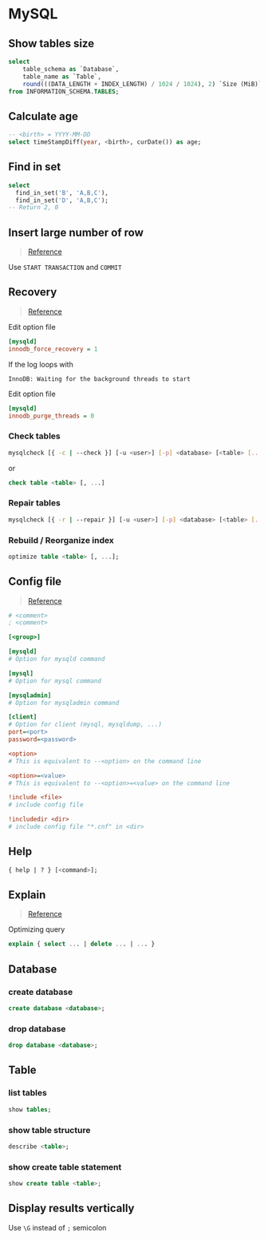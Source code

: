 # MySQL

## Show tables size

```sql
select 
    table_schema as `Database`, 
    table_name as `Table`, 
    round(((DATA_LENGTH + INDEX_LENGTH) / 1024 / 1024), 2) `Size (MiB)` 
from INFORMATION_SCHEMA.TABLES;
```

## Calculate age

```sql
-- <birth> = YYYY-MM-DD
select timeStampDiff(year, <birth>, curDate()) as age;
```

## Find in set

```sql
select 
  find_in_set('B', 'A,B,C'), 
  find_in_set('D', 'A,B,C'); 
-- Return 2, 0
```

## Insert large number of row

> [Reference](https://dev.mysql.com/doc/refman/5.6/en/optimizing-innodb-transaction-management.html)

Use `START TRANSACTION` and `COMMIT`

## Recovery

> [Reference](https://dev.mysql.com/doc/refman/5.5/en/forcing-innodb-recovery.html)

Edit option file

```ini
[mysqld]
innodb_force_recovery = 1
```

If the log loops with

```
InnoDB: Waiting for the background threads to start
```

Edit option file

```ini
[mysqld]
innodb_purge_threads = 0
```

### Check tables

```bash
mysqlcheck [{ -c | --check }] [-u <user>] [-p] <database> [<table> [...]]
```

or

```sql
check table <table> [, ...]
```

### Repair tables

```bash
mysqlcheck [{ -r | --repair }] [-u <user>] [-p] <database> [<table> [...]]
```

### Rebuild / Reorganize index

```sql
optimize table <table> [, ...];
```

## Config file

> [Reference](https://dev.mysql.com/doc/refman/8.0/en/option-files.html)

```ini title="/etc/my.cnf"
# <comment>
; <comment>

[<group>]

[mysqld]
# Option for mysqld command

[mysql]
# Option for mysql command

[mysqladmin]
# Option for mysqladmin command

[client]
# Option for client (mysql, mysqldump, ...)
port=<port>
password=<password>

<option>
# This is equivalent to --<option> on the command line

<option>=<value>
# This is equivalent to --<option>=<value> on the command line

!include <file>
# include config file

!includedir <dir>
# include config file "*.cnf" in <dir>
```

## Help

```sql
{ help | ? } [<command>];
```

## Explain

> [Reference](https://www.sitepoint.com/mysql-performance-indexes-explain/)

Optimizing query

```sql
explain { select ... | delete ... | ... }
```

## Database

### create database

```sql
create database <database>;
```

### drop database

```sql
drop database <database>;
```

## Table

### list tables

```sql
show tables;
```

### show table structure

```sql
describe <table>;
```

### show create table statement

```sql
show create table <table>;
```

## Display results vertically

Use `\G` instead of `;` semicolon
